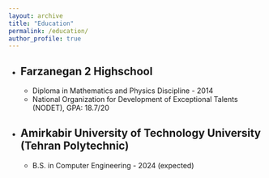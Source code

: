 ```yaml
---
layout: archive
title: "Education"
permalink: /education/
author_profile: true
---
```


- ## Farzanegan 2 Highschool
  - Diploma in Mathematics and Physics Discipline - 2014
  - National Organization for Development of Exceptional Talents (NODET), GPA: 18.7/20
- ## Amirkabir University of Technology University (Tehran Polytechnic)
  - B.S. in Computer Engineering - 2024 (expected)
